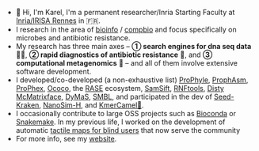 - 👋 Hi, I'm Karel, I'm a permanent researcher/Inria Starting Faculty at [Inria/IRISA Rennes](https://www.inria.fr/en/inria-centre-rennes-university) in 🇫🇷.
- I research in the area of [bioinfo](https://en.wikipedia.org/wiki/Bioinformatics) / [compbio](https://en.wikipedia.org/wiki/Computational_biology) and focus specifically on microbes and antibiotic resistance.
- My research has three main axes – **① search engines for dna seq data** 🔎🧬, **② rapid diagnostics of antibiotic resistance** 🧫, and **③ computational metagenomics** 🦠 – and all of them involve extensive software development.
- I developed/co-developed (a non-exhaustive list) [ProPhyle](https://github.com/prophyle/prophyle), [ProphAsm](http://github.com/prophyle/prophasm), [ProPhex](http://github.com/prophyle/prophex), [Ococo](http://github.com/karel-brinda/ococo), the [RASE](https://github.com/c2-d2/rase-supplement) ecosystem, [SamSift](http://github.com/karel-brinda/samsift), [RNFtools](http://github.com/karel-brinda/rnftools), [Disty McMatrixface](http://github.com/c2-d2/disty), [DyMaS](http://github.com/karel-brinda/dymas), [SMBL](http://github.com/karel-brinda/smbl), and participated in the dev of [Seed-Kraken](https://seed-kraken.readthedocs.io/en/latest/), [NanoSim-H](https://github.com/karel-brinda/nanosim-h), and [KmerCamel🐫](https://github.com/GordonHoklinder/kmercamel).
- I occasionally contribute to large OSS projects such as [Bioconda](http://bioconda.github.io/) or [Snakemake](https://snakemake.readthedocs.io/). In my previous life, I worked on the development of automatic [tactile maps for blind users](https://hapticke.mapy.cz/?lang=en) that now serve the community
- For more info, see my [website](http://karel-brinda.github.io).


<!--
**karel-brinda/karel-brinda** is a ✨ _special_ ✨ repository because its `README.md` (this file) appears on your GitHub profile.

Here are some ideas to get you started:

- 🔭 I’m currently working on ...
- 🌱 I’m currently learning ...
- 👯 I’m looking to collaborate on ...
- 🤔 I’m looking for help with ...
- 💬 Ask me about ...
- 📫 How to reach me: ...
- 😄 Pronouns: ...
- ⚡ Fun fact: ...
-->
